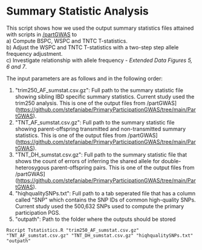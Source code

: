 # Summary Statistic Analysis
This script shows how we used the output summary statistics files attained 
with scripts in [/partGWAS](https://github.com/stefaniabe/PrimaryParticipationGWAS/tree/main/PartGWAS) to  <br />
a) Compute BSPC, WSPC and TNTC T-statistics.  <br />
b) Adjust the WSPC and TNTC T-statistics with a two-step step allele frequency adjustment.  <br />
c) Investigate relationship with allele frequency - *Extended Data Figures 5, 6 and 7*.  <br />

The input parameters are as follows and in the following order:
1) "trim250_AF_sumstat.csv.gz": Full path to the summary statistic file showing sibling IBD specific summary statistics. Current study used the trim250 analysis. This is one of the output files from /partGWAS](https://github.com/stefaniabe/PrimaryParticipationGWAS/tree/main/PartGWAS).
2) "TNT_AF_sumstat.csv.gz": Full path to the summary statistic file showing parent-offspring transmitted and non-transmitted summary statistics. This is one of the output files from /partGWAS](https://github.com/stefaniabe/PrimaryParticipationGWAS/tree/main/PartGWAS).
3) "TNT_DH_sumstat.csv.gz": Full path to the summary statistic file that shows the count of errors of inferring the shared allele for double-heterosygous parent-offspring pairs. This is one of the output files from /partGWAS](https://github.com/stefaniabe/PrimaryParticipationGWAS/tree/main/PartGWAS).
4) "hiqhqualitySNPs.txt": Full path to a tab seperated file that has a column called "SNP" which contains the SNP IDs of common high-quality SNPs. Current study used the 500,632 SNPs used to compute the primary participation PGS.
5) "outpath": Path to the folder where the outputs should be stored

```
Rscript Tstatistics.R "trim250_AF_sumstat.csv.gz" "TNT_AF_sumstat.csv.gz" "TNT_DH_sumstat.csv.gz" "hiqhqualitySNPs.txt" "outpath"
```
